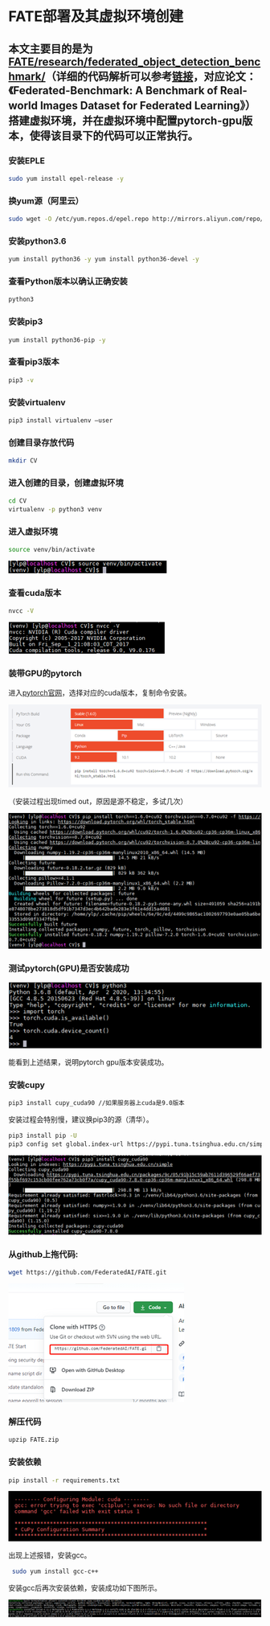 # FATE部署及其虚拟环境创建
## 本文主要目的是为[FATE/research/federated_object_detection_benchmark/](https://github.com/FederatedAI/FATE/tree/master/research/federated_object_detection_benchmark)（详细的代码解析可以参考[链接](https://github.com/FederatedAI/DOC-CHN/pull/43/files)，对应论文：《Federated-Benchmark: A Benchmark of Real-world Images Dataset for Federated Learning》）搭建虚拟环境，并在虚拟环境中配置pytorch-gpu版本，使得该目录下的代码可以正常执行。

### 安装EPLE
```bash
sudo yum install epel-release -y
```

### 换yum源（阿里云）
```bash
sudo wget -O /etc/yum.repos.d/epel.repo http://mirrors.aliyun.com/repo/epel-7.repo
```

### 安装python3.6
```bash
yum install python36 -y yum install python36-devel -y
```
### 查看Python版本以确认正确安装
```bash
python3
```

### 安装pip3
```bash
yum install python36-pip -y
```
### 查看pip3版本 
```bash
pip3 -v
```

### 安装virtualenv 
```bash
pip3 install virtualenv –user
```

### 创建目录存放代码 
```bash
mkdir CV
```
### 进入创建的目录，创建虚拟环境 
```bash
cd CV 
virtualenv -p python3 venv
``` 
### 进入虚拟环境 
```bash
source venv/bin/activate
```
<img src=https://raw.githubusercontent.com/Catherineylp/FATE-/master/%E8%BF%9B%E5%85%A5%E8%99%9A%E6%8B%9F%E7%8E%AF%E5%A2%83.jpg>

### 查看cuda版本
```bash
nvcc -V
```
<img src=https://raw.githubusercontent.com/Catherineylp/FATE-/master/%E6%9F%A5%E7%9C%8Bcuda%E7%89%88%E6%9C%AC.jpg>

### 装带GPU的pytorch
进入[pytorch官网](https://pytorch.org/)，选择对应的cuda版本，复制命令安装。

<img src=https://raw.githubusercontent.com/Catherineylp/FATE-/master/pytorch%E7%89%88%E6%9C%AC.jpg>

（安装过程出现timed out，原因是源不稳定，多试几次）

<img src=https://raw.githubusercontent.com/Catherineylp/FATE-/master/pytorch%E5%AE%89%E8%A3%85%E5%AE%8C%E6%88%90.jpg>

### 测试pytorch(GPU)是否安装成功
<img src=https://raw.githubusercontent.com/Catherineylp/FATE-/master/%E6%B5%8B%E8%AF%95pytorch%E6%98%AF%E5%90%A6%E5%AE%89%E8%A3%85%E6%88%90%E5%8A%9F.jpg>

能看到上述结果，说明pytorch gpu版本安装成功。

### 安装cupy
```bash
pip3 install cupy_cuda90 //如果服务器上cuda是9.0版本
```
安装过程会特别慢，建议换pip3的源（清华）。
```bash
pip3 install pip -U
pip3 config set global.index-url https://pypi.tuna.tsinghua.edu.cn/simple
```
<img src=https://raw.githubusercontent.com/Catherineylp/FATE-/master/%E6%8D%A2tuna%E6%BA%90.jpg>

### 从github上拖代码:
```bash
wget https://github.com/FederatedAI/FATE.git
```
<img src=https://raw.githubusercontent.com/Catherineylp/FATE-/master/github%E6%BA%90%E7%A0%81.jpg>

### 解压代码 
```bash
upzip FATE.zip
```

### 安装依赖 
```bash
pip install -r requirements.txt
```

<img src=https://raw.githubusercontent.com/Catherineylp/FATE-/master/%E5%AE%89%E8%A3%85%E4%BE%9D%E8%B5%96.jpg>

出现上述报错，安装gcc。

```bash
 sudo yum install gcc-c++
 ```
 安装gcc后再次安装依赖，安装成功如下图所示。
 
 <img src=https://raw.githubusercontent.com/Catherineylp/FATE-/master/%E4%BE%9D%E8%B5%96%E5%AE%89%E8%A3%85%E6%88%90%E5%8A%9F.jpg>
